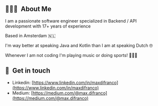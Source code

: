 
## 👨🏻‍💻 &nbsp;About Me
I am a passionate software engineer specialized in Backend / API development with 17+ years of experience

Based in Amsterdam 🇳🇱

I'm way better at speaking Java and Kotlin than I am at speaking Dutch 🤓

Whenever I am not coding I'm playing music or doing sports! 🤟🤟🤟

## 💌 &nbsp;Get in touch
- Linkedin: [https://www.linkedin.com/in/maxdifranco](https://www.linkedin.com/in/maxdifranco)
- Medium: [https://medium.com/@max.difranco](https://medium.com/@max.difranco)


